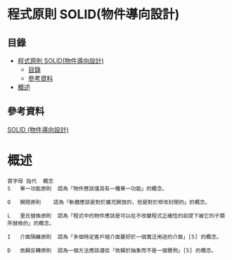 # 程式原則 SOLID(物件導向設計)

## 目錄

- [程式原則 SOLID(物件導向設計)](#程式原則-solid物件導向設計)
	- [目錄](#目錄)
	- [參考資料](#參考資料)
- [概述](#概述)

## 參考資料

[SOLID (物件導向設計)](https://zh.wikipedia.org/zh-tw/SOLID_(%E9%9D%A2%E5%90%91%E5%AF%B9%E8%B1%A1%E8%AE%BE%E8%AE%A1))

# 概述

```
首字母	指代	概念
S	單一功能原則	認為「物件應該僅具有一種單一功能」的概念。

O	開閉原則	認為「軟體應該是對於擴充開放的，但是對於修改封閉的」的概念。

L	里氏替換原則	認為「程式中的物件應該是可以在不改變程式正確性的前提下被它的子類所替換的」的概念。

I	介面隔離原則	認為「多個特定客戶端介面要好於一個寬泛用途的介面」[5] 的概念。

D	依賴反轉原則	認為一個方法應該遵從「依賴於抽象而不是一個實例」[5] 的概念。
```